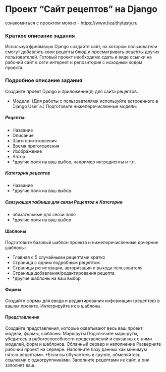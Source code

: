 # Проект “Сайт рецептов” на Django

ознакомиться с проектом можно - https://www.healthytasty.ru

### Краткое описание задания
Используя фреймворк Django создайте сайт, на котором пользователи смогут
добавлять свои рецепты блюд и просматривать рецепты других пользователей.
Готовый проект необходимо сдать в виде ссылки на рабочий сайт в сети интернет и
репозитория с исходным кодом проекта.

### Подробное описание задания

Создайте проект Django и приложение(я) для сайта рецептов.
- Модели:
  (Для работы с пользователями используйте встроенного в Django User`a.)
Подготовьте нижеперечисленные модели:
##### Рецепты:
* Название 
* Описание 
* Шаги приготовления 
* Время приготовления 
* Изображение 
* Автор
* *другие поля на ваш выбор, например ингредиенты и т.п.
##### Категории рецептов
* Название 
* *другие поля на ваш выбор
##### Связующая таблица для связи Рецептов и Категории
* обязательные для связи поля 
* *другие поля на ваш выбор

#### Шаблоны
Подготовьте базовый шаблон проекта и нижеперечисленные дочерние шаблоны:
* Главная с 5 случайными рецептами кратко 
* Страница с одним подробным рецептом 
* Страницы регистрации, авторизации и выхода пользователя 
* Страница добавления/редактирования рецепта
* *другие шаблоны на ваш выбор
#### Формы
Создайте формы для ввода и редактирования информации (рецептов) в вашем
проекте. Интегрируйте их в шаблоны.
#### Представления
Создайте представления, которые охватывают весь ваш проект: модели, формы,
шаблоны.
Маршруты
Подключите маршруты, убедитесь в работоспособности представлений и связанных
с ними моделей, форм и шаблонов.
Облачный сервер и наполнение
Разверните рабочий проект на сервере. Наполните базу данных как минимум пятью
рецептами.
*Если вы обучаетесь в группе, обменяйтесь ссылками с одногруппниками.
Заполните рецептами их сайт, а они заполнят ваш.
